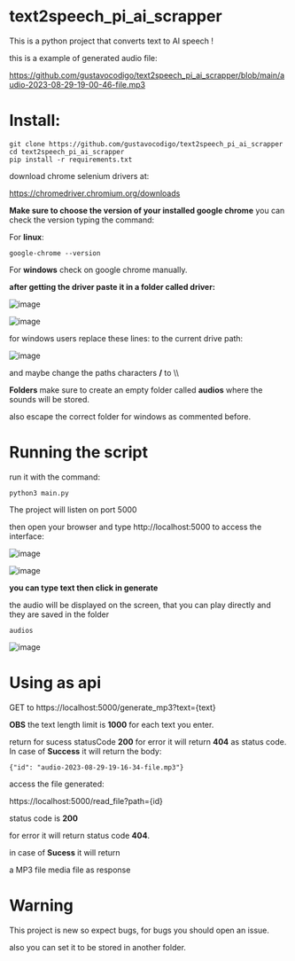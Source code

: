 # text2speech_pi_ai_scrapper
This is a python project that converts text to AI speech !

this is a example of generated audio file:<br>

https://github.com/gustavocodigo/text2speech_pi_ai_scrapper/blob/main/audio-2023-08-29-19-00-46-file.mp3


# Install:

```
git clone https://github.com/gustavocodigo/text2speech_pi_ai_scrapper
cd text2speech_pi_ai_scrapper
pip install -r requirements.txt
```





download chrome selenium drivers at:

https://chromedriver.chromium.org/downloads


**Make sure to choose the version of your installed google chrome**
you can check the version typing the command:

For **linux**:
```
google-chrome --version
```

For **windows** check on google chrome manually.

**after getting the driver paste it in a folder called driver:**

![image](https://github.com/gustavocodigo/text2speech_pi_ai_scrapper/assets/108258194/ca2d856b-a448-47b1-aff9-cee761e495b0)




![image](https://github.com/gustavocodigo/text2speech_pi_ai_scrapper/assets/108258194/0400cb6e-06b0-40f8-be72-aba8dcf1c341)

 for windows users replace these lines:
 to the current drive path:

![image](https://github.com/gustavocodigo/text2speech_pi_ai_scrapper/assets/108258194/44d2d8ba-ba00-4267-93dc-26f831ace17b)

and maybe change the paths characters **/** to \\\


**Folders**
make sure to create an empty folder called
**audios** where the sounds will be stored.


also escape the correct folder for windows as commented before.

# Running the script 


run it with the command:

```
python3 main.py
```


The project will listen on port 5000

then open your browser and type http://localhost:5000
to access the interface:

![image](https://github.com/gustavocodigo/text2speech_pi_ai_scrapper/assets/108258194/03750e45-1891-423b-91d1-e395245d5a07)


![image](https://github.com/gustavocodigo/text2speech_pi_ai_scrapper/assets/108258194/332f74bd-ff3d-4302-88ba-a0ee9443d02a)

**you can type text then click in generate**

the audio will be displayed on the screen, that you can play directly and they are saved in the folder
```
audios
```
![image](https://github.com/gustavocodigo/text2speech_pi_ai_scrapper/assets/108258194/26be59cb-059c-4090-bb7b-c5b952d3fd26)





# Using as api

GET to 
https://localhost:5000/generate_mp3?text={text}

**OBS** the text length limit is **1000** for each text you enter.


return for sucess statusCode **200**
for error it will return **404** as status code.
In case of **Success** it will return the body:
```
{"id": "audio-2023-08-29-19-16-34-file.mp3"}
```


access the file generated:

https://localhost:5000/read_file?path={id}

status code is **200**

for error it will return status code **404**.

in case of **Sucess** it will return

a MP3 file media file as response



# Warning

This project is new so expect bugs, for bugs you should open an issue.




also you can set it to be stored in another folder.
